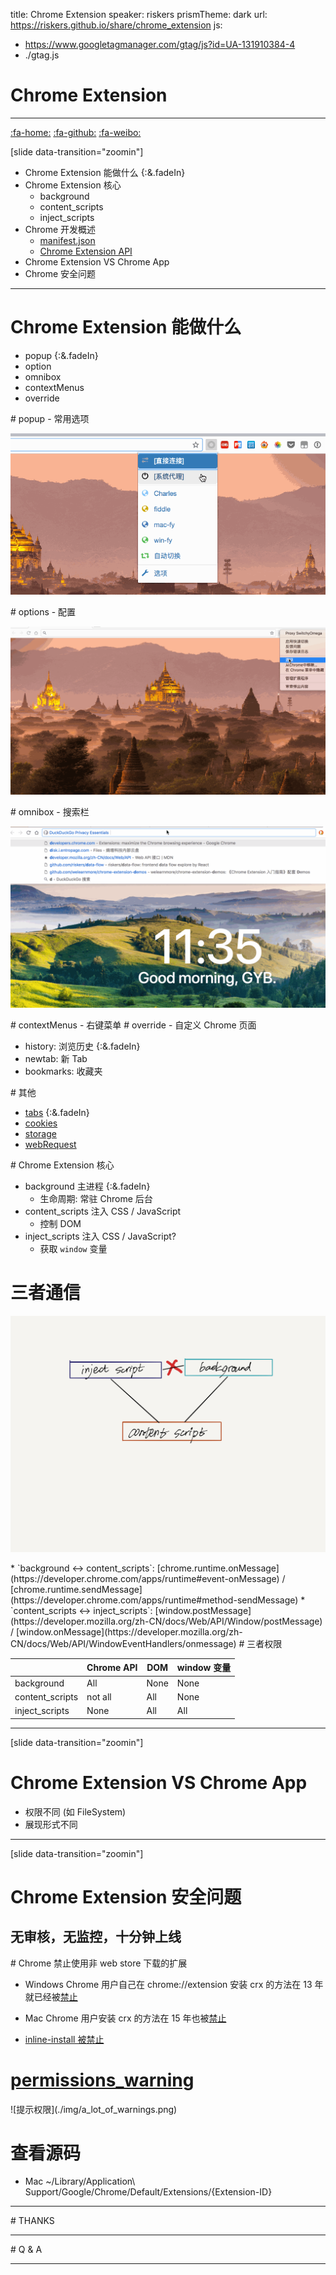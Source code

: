 title: Chrome Extension
speaker: riskers
prismTheme: dark
url: https://riskers.github.io/share/chrome_extension
js:

- https://www.googletagmanager.com/gtag/js?id=UA-131910384-4
- ./gtag.js

<slide :class="aligncenter">

# Chrome Extension

---

[:fa-home:](https://github.com/riskers/blog)
[:fa-github:](https://github.com/riskers/)
[:fa-weibo:](http://weibo.com/damaoxianjia123)

[slide data-transition="zoomin"]

- Chrome Extension 能做什么 {:&.fadeIn}
- Chrome Extension 核心
  - background
  - content_scripts
  - inject_scripts
- Chrome 开发概述
  - [manifest.json](https://developer.chrome.com/extensions/manifest)
  - [Chrome Extension API](https://developer.chrome.com/extensions/api_index)
- Chrome Extension VS Chrome App
- Chrome 安全问题

---

<slide>

# Chrome Extension 能做什么

- popup {:&.fadeIn}
- option
- omnibox
- contextMenus
- override

<slide>
# popup - 常用选项

![](./img/popup.gif)

<slide>
# options - 配置

![](./img/options.gif)

<slide>
# omnibox - 搜索栏

![](./img/omnibox.gif)

<slide>
# contextMenus - 右键菜单

<slide>
# override - 自定义 Chrome 页面

- history: 浏览历史 {:&.fadeIn}
- newtab: 新 Tab
- bookmarks: 收藏夹

<slide>
# 其他

- [tabs](https://developer.chrome.com/extensions/tabs) {:&.fadeIn}
- [cookies](https://developer.chrome.com/extensions/cookies)
- [storage](https://developer.chrome.com/extensions/storage)
- [webRequest](https://developer.chrome.com/extensions/webRequest)


<slide>
# Chrome Extension 核心

- background 主进程 {:&.fadeIn}
  - 生命周期: 常驻 Chrome 后台
- content_scripts 注入 CSS / JavaScript
  - 控制 DOM
- inject_scripts 注入 CSS / JavaScript?
  - 获取 `window` 变量

<slide>

# 三者通信

![](./img/background_content_inject_connect.png)

<slide>
* `background <-> content_scripts`: [chrome.runtime.onMessage](https://developer.chrome.com/apps/runtime#event-onMessage) / [chrome.runtime.sendMessage](https://developer.chrome.com/apps/runtime#method-sendMessage)
* `content_scripts <-> inject_scripts`: [window.postMessage](https://developer.mozilla.org/zh-CN/docs/Web/API/Window/postMessage) / [window.onMessage](https://developer.mozilla.org/zh-CN/docs/Web/API/WindowEventHandlers/onmessage)

<slide>
# 三者权限

|                 | Chrome API | DOM  | window 变量 |
| --------------- | ---------- | ---- | ----------- |
| background      | All        | None | None        |
| content_scripts | not all    | All  | None        |
| inject_scripts  | None       | All  | All         |

---

[slide data-transition="zoomin"]

# Chrome Extension VS Chrome App

- 权限不同 (如 FileSystem)
- 展现形式不同

---

[slide data-transition="zoomin"]

# Chrome Extension 安全问题

## 无审核，无监控，十分钟上线

<slide>
# Chrome 禁止使用非 web store 下载的扩展

- Windows Chrome 用户自己在 chrome://extension 安装 crx 的方法在 13 年就已经被[禁止](https://blog.chromium.org/2013/11/protecting-windows-users-from-malicious.html)

- Mac Chrome 用户安装 crx 的方法在 15 年也被[禁止](https://blog.chromium.org/2015/05/continuing-to-protect-chrome-users-from.html)

- [inline-install 被禁止](https://blog.chromium.org/2018/06/improving-extension-transparency-for.html)

<slide>

# [permissions_warning](https://developer.chrome.com/apps/permission_warnings#permissions_with_warnings)

<slide>
![提示权限](./img/a_lot_of_warnings.png)

<slide>

# 查看源码

- Mac ~/Library/Application\ Support/Google/Chrome/Default/Extensions/{Extension-ID}

---

<slide>
# THANKS

---

<slide>
# Q & A

---
